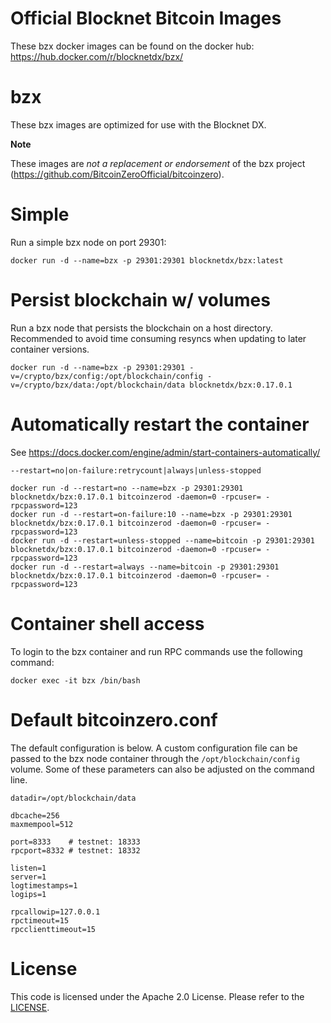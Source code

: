 Official Blocknet Bitcoin Images
=================================

These bzx docker images can be found on the docker hub: https://hub.docker.com/r/blocknetdx/bzx/

bzx
========

These bzx images are optimized for use with the Blocknet DX.

**Note**

These images are _not a replacement or endorsement_ of the bzx project (https://github.com/BitcoinZeroOfficial/bitcoinzero).


Simple
======

Run a simple bzx node on port 29301:
```
docker run -d --name=bzx -p 29301:29301 blocknetdx/bzx:latest
```


Persist blockchain w/ volumes
=============================

Run a bzx node that persists the blockchain on a host directory. Recommended to avoid time consuming resyncs when updating to later container versions.
```
docker run -d --name=bzx -p 29301:29301 -v=/crypto/bzx/config:/opt/blockchain/config -v=/crypto/bzx/data:/opt/blockchain/data blocknetdx/bzx:0.17.0.1
```


Automatically restart the container
===================================

See https://docs.docker.com/engine/admin/start-containers-automatically/

`--restart=no|on-failure:retrycount|always|unless-stopped`

```
docker run -d --restart=no --name=bzx -p 29301:29301 blocknetdx/bzx:0.17.0.1 bitcoinzerod -daemon=0 -rpcuser= -rpcpassword=123
docker run -d --restart=on-failure:10 --name=bzx -p 29301:29301 blocknetdx/bzx:0.17.0.1 bitcoinzerod -daemon=0 -rpcuser= -rpcpassword=123
docker run -d --restart=unless-stopped --name=bitcoin -p 29301:29301 blocknetdx/bzx:0.17.0.1 bitcoinzerod -daemon=0 -rpcuser= -rpcpassword=123
docker run -d --restart=always --name=bitcoin -p 29301:29301 blocknetdx/bzx:0.17.0.1 bitcoinzerod -daemon=0 -rpcuser= -rpcpassword=123
```


Container shell access
======================

To login to the bzx container and run RPC commands use the following command:
```
docker exec -it bzx /bin/bash
```


Default bitcoinzero.conf
=====================

The default configuration is below. A custom configuration file can be passed to the bzx  node container through the `/opt/blockchain/config` volume. Some of these parameters can also be adjusted on the command line.
```
datadir=/opt/blockchain/data

dbcache=256
maxmempool=512

port=8333    # testnet: 18333
rpcport=8332 # testnet: 18332

listen=1
server=1
logtimestamps=1
logips=1

rpcallowip=127.0.0.1
rpctimeout=15
rpcclienttimeout=15
```


License
=======

This code is licensed under the Apache 2.0 License. Please refer to the [LICENSE](https://github.com/BlocknetDX/dockerimages/blob/master/LICENSE).
